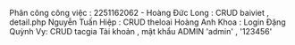 Phân công công việc : 
2251162062 - Hoàng Đức Long : CRUD baiviet , detail.php
Nguyễn Tuấn Hiệp : CRUD theloai
Hoàng Anh Khoa : Login 
Đặng Quỳnh Vy: CRUD tacgia
Tài khoản , mật khẩu ADMIN
'admin' , '123456'

